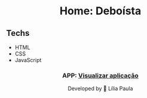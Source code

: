 <h1 align="center"> Home: Deboísta</h1> 


## Techs

- HTML
- CSS
- JavaScript

<h3 align="center">
    APP: <a href="https://page-deboista-lilia10010.vercel.app/" target="_blank" rel="noreferrer noopener">Visualizar aplicação<a>
</h3>

<p align="center"> Developed by 🍄 Lília Paula </p>
